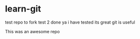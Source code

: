 # learn-git
test repo to fork
test 2 done
ya i have tested its great
git is useful 

This was an awesome repo
